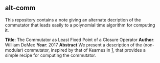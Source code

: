 ## alt-comm

This repository contains a note giving an
alternate decription of the commutator that leads 
easily to a polynomial time algorithm for computing it.

**Title**: The Commutator as Least Fixed Point of a Closure Operator
**Author**: William DeMeo
**Year**: 2017
**Abstract** We present a description of the (non-modular) commutator, inspired by that of
  Kearnes in [1][], that provides a simple recipe for computing
  the commutator. 

[1]: http://dx.doi.org/10.1006/jabr.1995.1334
